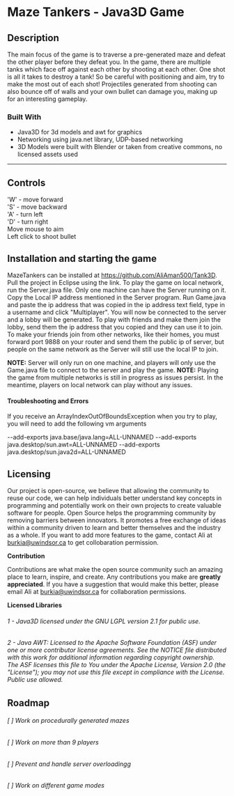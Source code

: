 # Maze Tankers - Java3D Game


## Description
The main focus of the game is to traverse a pre-generated maze and defeat the other player before they defeat you. In the game, there are multiple tanks which face off against each other by shooting at each other. One shot is all it takes to destroy a tank! So be careful with positioning and aim, try to make the most out of each shot! Projectiles generated from shooting can also bounce off of walls and your own bullet can damage you, making up for an interesting gameplay. 
<br/>

### Built With
- Java3D for 3d models and awt for graphics
- Networking using java.net library, UDP-based networking
- 3D Models were built with Blender or taken from creative commons, no licensed assets used
<hr/>

## Controls
'W' - move forward
<br/>
'S' - move backward
<br/>
'A' - turn left
<br/>
'D' - turn right
<br/>
Move mouse to aim
<br/>
Left click to shoot bullet

## Installation and starting the game
MazeTankers can be installed at https://github.com/AliAman500/Tank3D. Pull the project in Eclipse using the link. To play the game on local network, run the Server.java file. Only one machine can have the Server running on it. Copy the Local IP address mentioned in the Server program. Run Game.java and paste the ip address that was copied in the ip address text field, type in a username and click "Multiplayer". You will now be connected to the server and a lobby will be generated. To play with friends and make them join the lobby, send them the ip address that you copied and they can use it to join. To make your friends join from other networks, like their homes, you must forward port 9888 on your router and send them the public ip of server, but people on the same network as the Server will still use the local IP to join.

**NOTE:** Server will only run on one machine, and players will only use the Game.java file to connect to the server and play the game.
**NOTE:** Playing the game from multiple networks is still in progress as issues persist. In the meantime, players on local network can play without any issues.

#### Troubleshooting and Errors
If you receive an ArrayIndexOutOfBoundsException when you try to play, you will need to add the following vm arguments

--add-exports java.base/java.lang=ALL-UNNAMED --add-exports java.desktop/sun.awt=ALL-UNNAMED --add-exports java.desktop/sun.java2d=ALL-UNNAMED

## Licensing
Our project is open-source, we believe that allowing the community to reuse our code, we can help individuals better understand key concepts in programming and potentially work on their own projects to create valuable software for people. Open Source helps the programming community by removing barriers between innovators. It promotes a free exchange of ideas within a community driven to learn and better themselves and the industry as a whole. If you want to add more features to the game, contact Ali at burkia@uwindsor.ca to get collobaration permission.

**Contribution**

Contributions are what make the open source community such an amazing place to learn, inspire, and create. Any contributions you make are **greatly appreciated**. If you have a suggestion that would make this better, please email Ali at burkia@uwindsor.ca for collaboration permissions.

**Licensed Libraries**
###### 1 - Java3D licensed under the GNU LGPL version 2.1 for public use.
###### 2 - Java AWT: Licensed to the Apache Software Foundation (ASF) under one or more contributor license agreements.  See the NOTICE file distributed with this work for additional information regarding copyright ownership. The ASF licenses this file to You under the Apache License, Version 2.0 (the "License"); you may not use this file except in compliance with the License.  Public use allowed.


## Roadmap
###### [ ] Work on procedurally generated mazes
###### [ ] Work on more than 9 players
###### [ ] Prevent and handle server overloadingg
###### [ ] Work on different game modes
